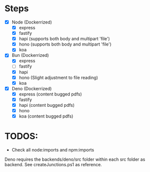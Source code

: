 # Steps

- [x] Node (Dockerrized)
  - [x] express
  - [x] fastify
  - [x] hapi (supports both body and multipart 'file')
  - [x] hono (supports both body and multipart 'file')
  - [x] koa 

- [x] Bun (Dockerrized)
  - [x] express
  - [ ] fastify
  - [x] hapi
  - [x] hono (Slight adjustment to file reading)
  - [x] koa

- [x] Deno (Dockerrized)
  - [x] express (content bugged pdfs)
  - [x] fastify
  - [x] hapi (content bugged pdfs)
  - [x] hono
  - [x] koa (content bugged pdfs)

# TODOS:
- Check all node:imports and npm:imports

Deno requires the backends/deno/src folder within each src folder as backend.
See createJunctions.ps1 as reference.